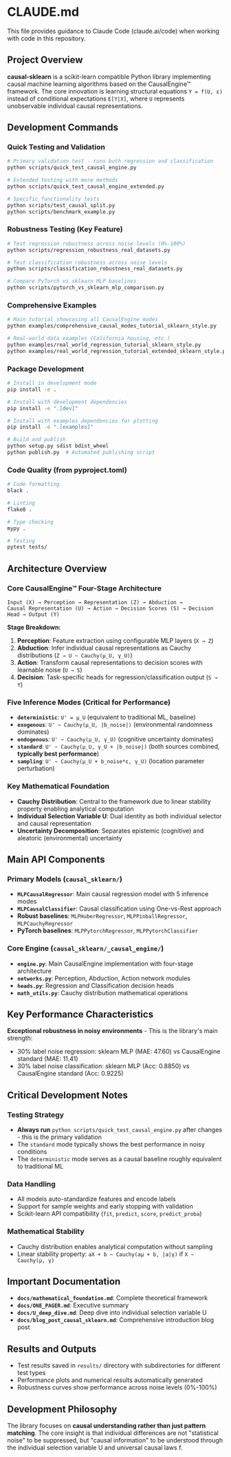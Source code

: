 # CLAUDE.md

This file provides guidance to Claude Code (claude.ai/code) when working with code in this repository.

## Project Overview

**causal-sklearn** is a scikit-learn compatible Python library implementing causal machine learning algorithms based on the CausalEngine™ framework. The core innovation is learning structural equations `Y = f(U, ε)` instead of conditional expectations `E[Y|X]`, where `U` represents unobservable individual causal representations.

## Development Commands

### Quick Testing and Validation
```bash
# Primary validation test - runs both regression and classification
python scripts/quick_test_causal_engine.py

# Extended testing with more methods
python scripts/quick_test_causal_engine_extended.py

# Specific functionality tests
python scripts/test_causal_split.py
python scripts/benchmark_example.py
```

### Robustness Testing (Key Feature)
```bash
# Test regression robustness across noise levels (0%-100%)
python scripts/regression_robustness_real_datasets.py

# Test classification robustness across noise levels
python scripts/classification_robustness_real_datasets.py

# Compare PyTorch vs sklearn MLP baselines
python scripts/pytorch_vs_sklearn_mlp_comparison.py
```

### Comprehensive Examples
```bash
# Main tutorial showcasing all CausalEngine modes
python examples/comprehensive_causal_modes_tutorial_sklearn_style.py

# Real-world data examples (California housing, etc.)
python examples/real_world_regression_tutorial_sklearn_style.py
python examples/real_world_regression_tutorial_extended_sklearn_style.py
```

### Package Development
```bash
# Install in development mode
pip install -e .

# Install with development dependencies
pip install -e ".[dev]"

# Install with examples dependencies for plotting
pip install -e ".[examples]"

# Build and publish
python setup.py sdist bdist_wheel
python publish.py  # Automated publishing script
```

### Code Quality (from pyproject.toml)
```bash
# Code formatting
black .

# Linting
flake8 .

# Type checking
mypy .

# Testing
pytest tests/
```

## Architecture Overview

### Core CausalEngine™ Four-Stage Architecture

```
Input (X) → Perception → Representation (Z) → Abduction → 
Causal Representation (U) → Action → Decision Scores (S) → Decision Head → Output (Y)
```

**Stage Breakdown:**
1. **Perception**: Feature extraction using configurable MLP layers (`X → Z`)
2. **Abduction**: Infer individual causal representations as Cauchy distributions (`Z → U ~ Cauchy(μ_U, γ_U)`)
3. **Action**: Transform causal representations to decision scores with learnable noise (`U → S`)
4. **Decision**: Task-specific heads for regression/classification output (`S → Y`)

### Five Inference Modes (Critical for Performance)

- **`deterministic`**: `U' = μ_U` (equivalent to traditional ML, baseline)
- **`exogenous`**: `U' ~ Cauchy(μ_U, |b_noise|)` (environmental randomness dominates)
- **`endogenous`**: `U' ~ Cauchy(μ_U, γ_U)` (cognitive uncertainty dominates)  
- **`standard`**: `U' ~ Cauchy(μ_U, γ_U + |b_noise|)` (both sources combined, **typically best performance**)
- **`sampling`**: `U' ~ Cauchy(μ_U + b_noise*ε, γ_U)` (location parameter perturbation)

### Key Mathematical Foundation

- **Cauchy Distribution**: Central to the framework due to linear stability property enabling analytical computation
- **Individual Selection Variable U**: Dual identity as both individual selector and causal representation
- **Uncertainty Decomposition**: Separates epistemic (cognitive) and aleatoric (environmental) uncertainty

## Main API Components

### Primary Models (`causal_sklearn/`)
- **`MLPCausalRegressor`**: Main causal regression model with 5 inference modes
- **`MLPCausalClassifier`**: Causal classification using One-vs-Rest approach
- **Robust baselines**: `MLPHuberRegressor`, `MLPPinballRegressor`, `MLPCauchyRegressor`
- **PyTorch baselines**: `MLPPytorchRegressor`, `MLPPytorchClassifier`

### Core Engine (`causal_sklearn/_causal_engine/`)
- **`engine.py`**: Main CausalEngine implementation with four-stage architecture
- **`networks.py`**: Perception, Abduction, Action network modules
- **`heads.py`**: Regression and Classification decision heads
- **`math_utils.py`**: Cauchy distribution mathematical operations

## Key Performance Characteristics

**Exceptional robustness in noisy environments** - This is the library's main strength:
- 30% label noise regression: sklearn MLP (MAE: 47.60) vs CausalEngine standard (MAE: 11.41)
- 30% label noise classification: sklearn MLP (Acc: 0.8850) vs CausalEngine standard (Acc: 0.9225)

## Critical Development Notes

### Testing Strategy
- **Always run** `python scripts/quick_test_causal_engine.py` after changes - this is the primary validation
- The `standard` mode typically shows the best performance in noisy conditions
- The `deterministic` mode serves as a causal baseline roughly equivalent to traditional ML

### Data Handling
- All models auto-standardize features and encode labels
- Support for sample weights and early stopping with validation
- Scikit-learn API compatibility (`fit`, `predict`, `score`, `predict_proba`)

### Mathematical Stability
- Cauchy distribution enables analytical computation without sampling
- Linear stability property: `aX + b ~ Cauchy(aμ + b, |a|γ)` if `X ~ Cauchy(μ, γ)`

## Important Documentation

- **`docs/mathematical_foundation.md`**: Complete theoretical framework
- **`docs/ONE_PAGER.md`**: Executive summary
- **`docs/U_deep_dive.md`**: Deep dive into individual selection variable U
- **`docs/blog_post_causal_sklearn.md`**: Comprehensive introduction blog post

## Results and Outputs

- Test results saved in `results/` directory with subdirectories for different test types
- Performance plots and numerical results automatically generated
- Robustness curves show performance across noise levels (0%-100%)

## Development Philosophy

The library focuses on **causal understanding rather than just pattern matching**. The core insight is that individual differences are not "statistical noise" to be suppressed, but "causal information" to be understood through the individual selection variable U and universal causal laws f.